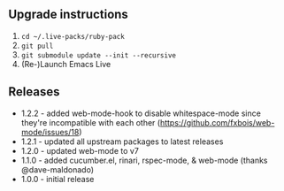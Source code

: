 ## Upgrade instructions
1. `cd ~/.live-packs/ruby-pack`
1. `git pull`
1. `git submodule update --init --recursive`
1. (Re-)Launch Emacs Live

## Releases
* 1.2.2 - added web-mode-hook to disable whitespace-mode since they're incompatible with each other (https://github.com/fxbois/web-mode/issues/18)
* 1.2.1 - updated all upstream packages to latest releases
* 1.2.0 - updated web-mode to v7
* 1.1.0 - added cucumber.el, rinari, rspec-mode, & web-mode (thanks @dave-maldonado)
* 1.0.0 - initial release
